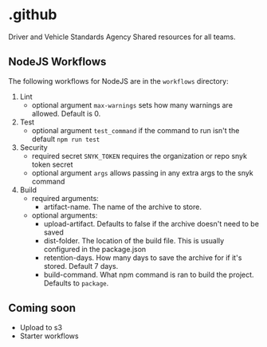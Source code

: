 # .github
Driver and Vehicle Standards Agency  Shared resources for all teams.

## NodeJS Workflows

The following workflows for NodeJS are in the `workflows` directory:

1. Lint
    - optional argument `max-warnings` sets how many warnings are allowed. Default is 0.
1. Test
    - optional argument `test_command` if the command to run isn't the default `npm run test`
1. Security
    - required secret `SNYK_TOKEN` requires the organization or repo snyk token secret
    - optional argument `args` allows passing in any extra args to the snyk command
1. Build
    - required arguments:
        - artifact-name. The name of the archive to store.
    - optional arguments:
        - upload-artifact. Defaults to false if the archive doesn't need to be saved
        - dist-folder. The location of the build file. This is usually configured in the package.json
        - retention-days. How many days to save the archive for if it's stored. Default 7 days.
        - build-command. What npm command is ran to build the project. Defaults to `package`.

## Coming soon

- Upload to s3
- Starter workflows
